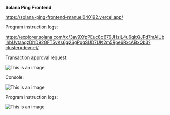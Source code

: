 **Solana Ping Frontend**

https://solana-ping-frontend-manuel040192.vercel.app/

Program instruction logs:

https://explorer.solana.com/tx/3av9XfpPEuc8c679JHziL4u6qkQJPd7mAiUbihbUvtaaqzDhD92GFT5vKs6g2SgPgqSUD7UK2m5Rpe6RxcABxQb3?cluster=devnet/

Transaction approval request:

![This is an image](https://i.postimg.cc/DzJytSZc/Approve-transaction.png)

Console:

![This is an image](https://i.postimg.cc/tgKCy9nG/Console.png)

Program instruction logs:

![This is an image](https://i.postimg.cc/nzqVhNqj/Program-instruction-logs.png)
